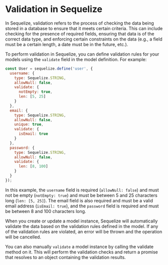 # Validation in Sequelize #

In Sequelize, validation refers to the process of checking the data being stored in a database to ensure that it meets certain criteria. This can include checking for the presence of required fields, ensuring that data is of the correct data type, and enforcing certain constraints on the data (e.g., a field must be a certain length, a date must be in the future, etc.).

To perform validation in Sequelize, you can define validation rules for your models using the `validate` field in the model definition. For example:

```javascript
const User = sequelize.define('user', {
  username: {
    type: Sequelize.STRING,
    allowNull: false,
    validate: {
      notEmpty: true,
      len: [5, 25]
    }
  },
  email: {
    type: Sequelize.STRING,
    allowNull: false,
    unique: true,
    validate: {
      isEmail: true
    }
  },
  password: {
    type: Sequelize.STRING,
    allowNull: false,
    validate: {
      len: [8, 100]
    }
  }
});
```

In this example, the `username` field is required (`allowNull: false`) and must not be empty (`notEmpty: true`) and must be between 5 and 25 characters long (`len: [5, 25]`). The email field is also required and must be a valid email address (`isEmail: true`), and the `password` field is required and must be between 8 and 100 characters long.

When you create or update a model instance, Sequelize will automatically validate the data based on the validation rules defined in the model. If any of the validation rules are violated, an error will be thrown and the operation will be cancelled.

You can also manually `validate` a model instance by calling the validate method on it. This will perform the validation checks and return a promise that resolves to an object containing the validation results.